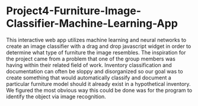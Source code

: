 # Project4-Furniture-Image-Classifier-Machine-Learning-App
This interactive web app utilizes machine learning and neural networks to create an image classifier with a drag and 
drop javascript widget in order to determine what type of furniture the image resembles. The inspiration for the project came from a problem that one of the group members was having within their related field of work. Inventory classification and documentation can often be sloppy and disorganized so our goal was to create something that would automatically classify and document a particular furniture model should it already exist in a hypothetical inventory. We figured the most obvious way this could be done was for the program to identify the object via image recognition.

